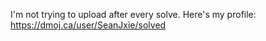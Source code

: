 I'm not trying to upload after every solve. Here's my profile: https://dmoj.ca/user/SeanJxie/solved
